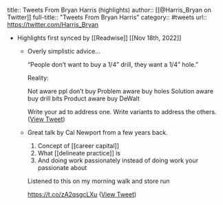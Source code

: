 title:: Tweets From Bryan Harris (highlights)
author:: [[@Harris_Bryan on Twitter]]
full-title:: "Tweets From Bryan Harris"
category:: #tweets
url:: https://twitter.com/Harris_Bryan

- Highlights first synced by [[Readwise]] [[Nov 18th, 2022]]
	- Overly simplistic advice...
	  
	  “People don’t want to buy a 1/4” drill, they want a 1/4” hole.”
	  
	  Reality:
	  
	  Not aware ppl don’t buy 
	  Problem aware buy holes
	  Solution aware buy drill bits 
	  Product aware buy DeWalt 
	  
	  Write your ad to address one. Write variants to address the others. ([View Tweet](https://twitter.com/search?q=Overly%20simplistic%20advice...%20%20%E2%80%9CPeople%20don%E2%80%99t%20want%20to%20buy%20a%201/4%E2%80%9D%20drill%2C%20they%20want%20a%201/4%E2%80%9D%20hole.%E2%80%9D%20%20Reality%3A%20%20Not%20aware%20ppl%20don%E2%80%99t%20buy%20%20Problem%20aware%20buy%20holes%20Solution%20aware%20buy%20drill%20bits%20%20Product%20aware%20buy%20DeWalt%20%20%20Write%20your%20ad%20to%20address%20one.%20%28from%3A%40Harris_Bryan%29))
	- Great talk by Cal Newport from a few years back. 
	  
	  1. Concept of [[career capital]] 
	  2. What [[delineate practice]] is 
	  3. And doing work passionately instead of doing work your passionate about 
	  
	  Listened to this on my morning walk and store run
	  
	  https://t.co/zA2qsgcLXu ([View Tweet](https://twitter.com/Harris_Bryan/status/1302957688276516866))